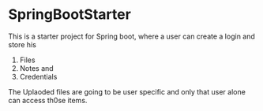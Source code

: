 # SpringBootStarter
This is a starter project for Spring boot, where a user can create a login and store his 
1. Files
2. Notes and
3. Credentials

The Uplaoded files are going to be user specific and only that user alone can access th0se items.
